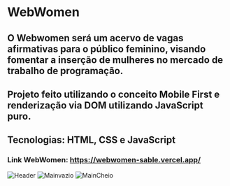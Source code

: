 # WebWomen
## O Webwomen será um acervo de vagas afirmativas para o público feminino, visando fomentar a inserção de mulheres no mercado de trabalho de programação.
## Projeto feito utilizando o conceito Mobile First e renderização via DOM utilizando JavaScript puro.
## Tecnologias: HTML, CSS e JavaScript


### Link WebWomen: https://webwomen-sable.vercel.app/




![Header](https://user-images.githubusercontent.com/110185110/218086652-4c787385-3c8d-455f-babc-f4e86f38eace.PNG)
![Mainvazio](https://user-images.githubusercontent.com/110185110/218086893-096d2502-fd75-4280-894d-06dfcfd4ca49.PNG)
![MainCheio](https://user-images.githubusercontent.com/110185110/218086762-d1752760-8034-47d7-b272-b2a3d9c417c5.PNG)



